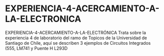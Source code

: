 # EXPERIENCIA-4-ACERCAMIENTO-A-LA-ELECTRONICA
EXPERIENCIA-4-ACERCAMIENTO-A-LA-ELECTRÓNICA Trata sobre la experiencia 4 de laboratorio del ramo de Topicos de la Universidad de Santiago de Chile, aquí se describen 3 ejemplos de Circuitos Integrados (555, LM741 y Puente H L293D
